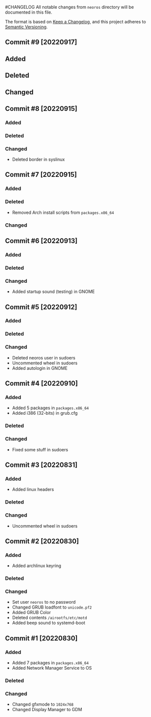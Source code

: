 #CHANGELOG
All notable changes from `neoros` directory will be documented in this file.

The format is based on [Keep a Changelog](https://keepachangelog.com/en/1.0.0/),
and this project adheres to [Semantic Versioning](https://semver.org/spec/v2.0.0.html).

## Commit #9 [20220917]
## Added
## Deleted
## Changed

## Commit #8 [20220915]
### Added
### Deleted
### Changed
- Deleted border in syslinux

## Commit #7 [20220915]
### Added
### Deleted
- Removed Arch install scripts from `packages.x86_64`
### Changed

## Commit #6 [20220913]
### Added
### Deleted
### Changed
- Added startup sound (testing) in GNOME

## Commit #5 [20220912]
### Added
### Deleted
### Changed
- Deleted neoros user in sudoers
- Uncommented wheel in sudoers
- Added autologin in GNOME

## Commit #4 [20220910]
### Added
- Added 5 packages in `packages.x86_64`
- Added i386 (32-bits) in grub.cfg
### Deleted
### Changed
- Fixed some stuff in sudoers

## Commit #3 [20220831]
### Added
- Added linux headers
### Deleted
### Changed
- Uncommented wheel in sudoers

## Commit #2 [20220830]
### Added
- Added archlinux keyring
### Deleted
### Changed
- Set user `neoros` to no password
- Changed GRUB loadfont to `unicode.pf2`
- Added GRUB Color
- Deleted contents `/airootfs/etc/motd`
- Added beep sound to systemd-boot

## Commit #1 [20220830]
### Added
- Added 7 packages in `packages.x86_64`
- Added Network Manager Service to OS
### Deleted
### Changed
- Changed gfxmode to `1024x768`
- Changed Display Manager to GDM
